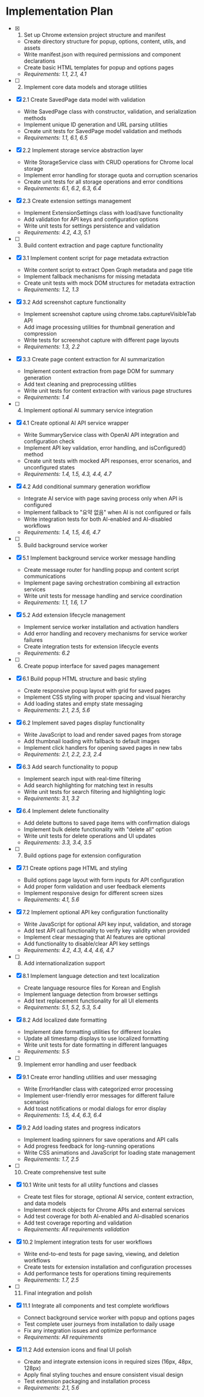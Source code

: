# Implementation Plan
<!-- 구현 계획 - LaterLens 크롬 확장 프로그램 개발을 위한 단계별 작업 목록 -->

- [x] 1. Set up Chrome extension project structure and manifest
  <!-- 작업 1: 크롬 확장 프로그램 프로젝트 구조 및 매니페스트 설정 -->
  - Create directory structure for popup, options, content, utils, and assets
    <!-- popup, options, content, utils, assets 디렉토리 구조 생성 -->
  - Write manifest.json with required permissions and component declarations
    <!-- 필요한 권한 및 컴포넌트 선언이 포함된 manifest.json 작성 -->
  - Create basic HTML templates for popup and options pages
    <!-- 팝업 및 옵션 페이지용 기본 HTML 템플릿 생성 -->
  - _Requirements: 1.1, 2.1, 4.1_

- [ ] 2. Implement core data models and storage utilities
  <!-- 작업 2: 핵심 데이터 모델 및 스토리지 유틸리티 구현 -->
- [x] 2.1 Create SavedPage data model with validation
  <!-- 작업 2.1: 검증 기능이 포함된 SavedPage 데이터 모델 생성 -->
  - Write SavedPage class with constructor, validation, and serialization methods
    <!-- 생성자, 검증, 직렬화 메서드가 포함된 SavedPage 클래스 작성 -->
  - Implement unique ID generation and URL parsing utilities
    <!-- 고유 ID 생성 및 URL 파싱 유틸리티 구현 -->
  - Create unit tests for SavedPage model validation and methods
    <!-- SavedPage 모델 검증 및 메서드용 단위 테스트 생성 -->
  - _Requirements: 1.1, 6.1, 6.5_

- [x] 2.2 Implement storage service abstraction layer
  <!-- 작업 2.2: 스토리지 서비스 추상화 레이어 구현 -->
  - Write StorageService class with CRUD operations for Chrome local storage
    <!-- Chrome 로컬 스토리지용 CRUD 작업이 포함된 StorageService 클래스 작성 -->
  - Implement error handling for storage quota and corruption scenarios
    <!-- 스토리지 할당량 및 손상 시나리오에 대한 오류 처리 구현 -->
  - Create unit tests for all storage operations and error conditions
    <!-- 모든 스토리지 작업 및 오류 조건에 대한 단위 테스트 생성 -->
  - _Requirements: 6.1, 6.2, 6.3, 6.4_

- [x] 2.3 Create extension settings management
  <!-- 작업 2.3: 확장 프로그램 설정 관리 생성 -->
  - Implement ExtensionSettings class with load/save functionality
    <!-- 로드/저장 기능이 포함된 ExtensionSettings 클래스 구현 -->
  - Add validation for API keys and configuration options
    <!-- API 키 및 구성 옵션에 대한 검증 추가 -->
  - Write unit tests for settings persistence and validation
    <!-- 설정 지속성 및 검증에 대한 단위 테스트 작성 -->
  - _Requirements: 4.2, 4.3, 5.1_

- [ ] 3. Build content extraction and page capture functionality
  <!-- 작업 3: 콘텐츠 추출 및 페이지 캡처 기능 구축 -->
- [x] 3.1 Implement content script for page metadata extraction
  <!-- 작업 3.1: 페이지 메타데이터 추출용 콘텐츠 스크립트 구현 -->
  - Write content script to extract Open Graph metadata and page title
    <!-- Open Graph 메타데이터 및 페이지 제목 추출용 콘텐츠 스크립트 작성 -->
  - Implement fallback mechanisms for missing metadata
    <!-- 누락된 메타데이터에 대한 대체 메커니즘 구현 -->
  - Create unit tests with mock DOM structures for metadata extraction
    <!-- 메타데이터 추출용 모의 DOM 구조를 사용한 단위 테스트 생성 -->
  - _Requirements: 1.2, 1.3_

- [x] 3.2 Add screenshot capture functionality
  <!-- 작업 3.2: 스크린샷 캡처 기능 추가 -->
  - Implement screenshot capture using chrome.tabs.captureVisibleTab API
    <!-- chrome.tabs.captureVisibleTab API를 사용한 스크린샷 캡처 구현 -->
  - Add image processing utilities for thumbnail generation and compression
    <!-- 썸네일 생성 및 압축을 위한 이미지 처리 유틸리티 추가 -->
  - Write tests for screenshot capture with different page layouts
    <!-- 다양한 페이지 레이아웃에서의 스크린샷 캡처 테스트 작성 -->
  - _Requirements: 1.3, 2.2_

- [x] 3.3 Create page content extraction for AI summarization
  <!-- 작업 3.3: AI 요약을 위한 페이지 콘텐츠 추출 생성 -->
  - Implement content extraction from page DOM for summary generation
    <!-- 요약 생성을 위한 페이지 DOM에서 콘텐츠 추출 구현 -->
  - Add text cleaning and preprocessing utilities
    <!-- 텍스트 정리 및 전처리 유틸리티 추가 -->
  - Write unit tests for content extraction with various page structures
    <!-- 다양한 페이지 구조에서의 콘텐츠 추출 단위 테스트 작성 -->
  - _Requirements: 1.4_

- [ ] 4. Implement optional AI summary service integration
  <!-- 작업 4: 선택적 AI 요약 서비스 통합 구현 -->
- [x] 4.1 Create optional AI API service wrapper
  <!-- 작업 4.1: 선택적 AI API 서비스 래퍼 생성 -->
  - Write SummaryService class with OpenAI API integration and configuration check
    <!-- 구성 확인 기능이 포함된 OpenAI API 통합 SummaryService 클래스 작성 -->
  - Implement API key validation, error handling, and isConfigured() method
    <!-- API 키 검증, 오류 처리, isConfigured() 메서드 구현 -->
  - Create unit tests with mocked API responses, error scenarios, and unconfigured states
    <!-- 모의 API 응답, 오류 시나리오, 미구성 상태를 사용한 단위 테스트 생성 -->
  - _Requirements: 1.4, 1.5, 4.3, 4.4, 4.7_

- [x] 4.2 Add conditional summary generation workflow
  <!-- 작업 4.2: 조건부 요약 생성 워크플로우 추가 -->
  - Integrate AI service with page saving process only when API is configured
    <!-- API가 구성된 경우에만 AI 서비스를 페이지 저장 프로세스와 통합 -->
  - Implement fallback to "요약 없음" when AI is not configured or fails
    <!-- AI가 구성되지 않았거나 실패할 때 "요약 없음"으로 대체 처리 구현 -->
  - Write integration tests for both AI-enabled and AI-disabled workflows
    <!-- AI 활성화 및 비활성화 워크플로우 모두에 대한 통합 테스트 작성 -->
  - _Requirements: 1.4, 1.5, 4.6, 4.7_

- [ ] 5. Build background service worker
- [x] 5.1 Implement background service worker message handling
  - Create message router for handling popup and content script communications
  - Implement page saving orchestration combining all extraction services
  - Write unit tests for message handling and service coordination
  - _Requirements: 1.1, 1.6, 1.7_

- [x] 5.2 Add extension lifecycle management
  - Implement service worker installation and activation handlers
  - Add error handling and recovery mechanisms for service worker failures
  - Create integration tests for extension lifecycle events
  - _Requirements: 6.2_

- [ ] 6. Create popup interface for saved pages management
- [x] 6.1 Build popup HTML structure and basic styling
  - Create responsive popup layout with grid for saved pages
  - Implement CSS styling with proper spacing and visual hierarchy
  - Add loading states and empty state messaging
  - _Requirements: 2.1, 2.5, 5.6_

- [x] 6.2 Implement saved pages display functionality
  - Write JavaScript to load and render saved pages from storage
  - Add thumbnail loading with fallback to default images
  - Implement click handlers for opening saved pages in new tabs
  - _Requirements: 2.1, 2.2, 2.3, 2.4_

- [x] 6.3 Add search functionality to popup
  - Implement search input with real-time filtering
  - Add search highlighting for matching text in results
  - Write unit tests for search filtering and highlighting logic
  - _Requirements: 3.1, 3.2_

- [x] 6.4 Implement delete functionality
  - Add delete buttons to saved page items with confirmation dialogs
  - Implement bulk delete functionality with "delete all" option
  - Write unit tests for delete operations and UI updates
  - _Requirements: 3.3, 3.4, 3.5_

- [ ] 7. Build options page for extension configuration
- [x] 7.1 Create options page HTML and styling
  - Build options page layout with form inputs for API configuration
  - Add proper form validation and user feedback elements
  - Implement responsive design for different screen sizes
  - _Requirements: 4.1, 5.6_

- [x] 7.2 Implement optional API key configuration functionality
  <!-- 작업 7.2: 선택적 API 키 구성 기능 구현 -->
  - Write JavaScript for optional API key input, validation, and storage
    <!-- 선택적 API 키 입력, 검증, 저장을 위한 JavaScript 작성 -->
  - Add test API call functionality to verify key validity when provided
    <!-- 제공된 경우 키 유효성을 확인하는 테스트 API 호출 기능 추가 -->
  - Implement clear messaging that AI features are optional
    <!-- AI 기능이 선택사항임을 명확히 하는 메시지 구현 -->
  - Add functionality to disable/clear API key settings
    <!-- API 키 설정을 비활성화/삭제하는 기능 추가 -->
  - _Requirements: 4.2, 4.3, 4.4, 4.6, 4.7_

- [ ] 8. Add internationalization support
- [x] 8.1 Implement language detection and text localization
  - Create language resource files for Korean and English
  - Implement language detection from browser settings
  - Add text replacement functionality for all UI elements
  - _Requirements: 5.1, 5.2, 5.3, 5.4_

- [x] 8.2 Add localized date formatting
  - Implement date formatting utilities for different locales
  - Update all timestamp displays to use localized formatting
  - Write unit tests for date formatting in different languages
  - _Requirements: 5.5_

- [ ] 9. Implement error handling and user feedback
- [x] 9.1 Create error handling utilities and user messaging
  - Write ErrorHandler class with categorized error processing
  - Implement user-friendly error messages for different failure scenarios
  - Add toast notifications or modal dialogs for error display
  - _Requirements: 1.5, 4.4, 6.3, 6.4_

- [x] 9.2 Add loading states and progress indicators
  - Implement loading spinners for save operations and API calls
  - Add progress feedback for long-running operations
  - Write CSS animations and JavaScript for loading state management
  - _Requirements: 1.7, 2.5_

- [ ] 10. Create comprehensive test suite
- [x] 10.1 Write unit tests for all utility functions and classes
  <!-- 작업 10.1: 모든 유틸리티 함수 및 클래스에 대한 단위 테스트 작성 -->
  - Create test files for storage, optional AI service, content extraction, and data models
    <!-- 스토리지, 선택적 AI 서비스, 콘텐츠 추출, 데이터 모델에 대한 테스트 파일 생성 -->
  - Implement mock objects for Chrome APIs and external services
    <!-- Chrome API 및 외부 서비스용 모의 객체 구현 -->
  - Add test coverage for both AI-enabled and AI-disabled scenarios
    <!-- AI 활성화 및 비활성화 시나리오 모두에 대한 테스트 커버리지 추가 -->
  - Add test coverage reporting and validation
    <!-- 테스트 커버리지 보고 및 검증 추가 -->
  - _Requirements: All requirements validation_

- [x] 10.2 Implement integration tests for user workflows
  - Write end-to-end tests for page saving, viewing, and deletion workflows
  - Create tests for extension installation and configuration processes
  - Add performance tests for operations timing requirements
  - _Requirements: 1.7, 2.5_

- [ ] 11. Final integration and polish
  <!-- 작업 11: 최종 통합 및 마무리 -->
- [x] 11.1 Integrate all components and test complete workflows
  <!-- 작업 11.1: 모든 컴포넌트 통합 및 완전한 워크플로우 테스트 -->
  - Connect background service worker with popup and options pages
    <!-- 백그라운드 서비스 워커를 팝업 및 옵션 페이지와 연결 -->
  - Test complete user journeys from installation to daily usage
    <!-- 설치부터 일상 사용까지 완전한 사용자 여정 테스트 -->
  - Fix any integration issues and optimize performance
    <!-- 통합 문제 수정 및 성능 최적화 -->
  - _Requirements: All requirements_

- [x] 11.2 Add extension icons and final UI polish
  <!-- 작업 11.2: 확장 프로그램 아이콘 추가 및 최종 UI 마무리 -->
  - Create and integrate extension icons in required sizes (16px, 48px, 128px)
    <!-- 필요한 크기(16px, 48px, 128px)의 확장 프로그램 아이콘 생성 및 통합 -->
  - Apply final styling touches and ensure consistent visual design
    <!-- 최종 스타일링 적용 및 일관된 시각적 디자인 보장 -->
  - Test extension packaging and installation process
    <!-- 확장 프로그램 패키징 및 설치 프로세스 테스트 -->
  - _Requirements: 2.1, 5.6_